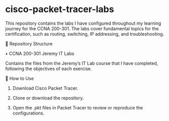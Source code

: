 # cisco-packet-tracer-labs

This repository contains the labs I have configured throughout my learning journey for the CCNA 200-301. The labs cover fundamental topics for the certification, such as routing, switching, IP addressing, and troubleshooting.

📂 Repository Structure
	
 •	CCNA 200-301 Jeremy IT Labs

Contains the files from the Jeremy’s IT Lab course that I have completed, following the objectives of each exercise.

🚀 How to Use

1.	Download Cisco Packet Tracer.
 
2.	Clone or download the repository. 
 
3.	Open the .pkt files in Packet Tracer to review or reproduce the configurations.
